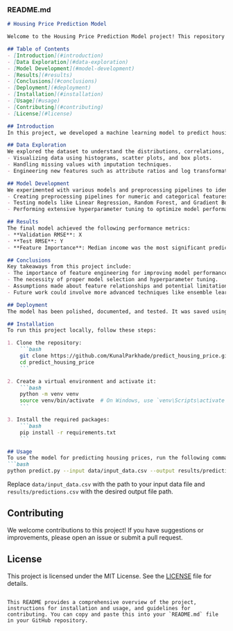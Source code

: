 ### README.md

```markdown
# Housing Price Prediction Model

Welcome to the Housing Price Prediction Model project! This repository contains the code and documentation for a machine learning model designed to predict housing prices based on various features of houses and their surrounding areas.

## Table of Contents
- [Introduction](#introduction)
- [Data Exploration](#data-exploration)
- [Model Development](#model-development)
- [Results](#results)
- [Conclusions](#conclusions)
- [Deployment](#deployment)
- [Installation](#installation)
- [Usage](#usage)
- [Contributing](#contributing)
- [License](#license)

## Introduction
In this project, we developed a machine learning model to predict housing prices using a dataset containing various features of houses and their surrounding areas. The goal was to build a robust model that can accurately estimate prices, assisting stakeholders in making informed decisions in the real estate market.

## Data Exploration
We explored the dataset to understand the distributions, correlations, and potential anomalies. Key steps included:
- Visualizing data using histograms, scatter plots, and box plots.
- Handling missing values with imputation techniques.
- Engineering new features such as attribute ratios and log transformations.

## Model Development
We experimented with various models and preprocessing pipelines to identify the best approach. This involved:
- Creating preprocessing pipelines for numeric and categorical features.
- Testing models like Linear Regression, Random Forest, and Gradient Boosting.
- Performing extensive hyperparameter tuning to optimize model performance.

## Results
The final model achieved the following performance metrics:
- **Validation RMSE**: X
- **Test RMSE**: Y
- **Feature Importance**: Median income was the most significant predictor of housing prices.

## Conclusions
Key takeaways from this project include:
- The importance of feature engineering for improving model performance.
- The necessity of proper model selection and hyperparameter tuning.
- Assumptions made about feature relationships and potential limitations.
- Future work could involve more advanced techniques like ensemble learning and deep learning.

## Deployment
The model has been polished, documented, and tested. It was saved using the `joblib` library and deployed to the production environment. Continuous monitoring and updates are planned to maintain accuracy.

## Installation
To run this project locally, follow these steps:

1. Clone the repository:
    ```bash
    git clone https://github.com/KunalParkhade/predict_housing_price.git
    cd predict_housing_price
    ```

2. Create a virtual environment and activate it:
    ```bash
    python -m venv venv
    source venv/bin/activate  # On Windows, use `venv\Scripts\activate`
    ```

3. Install the required packages:
    ```bash
    pip install -r requirements.txt
    ```

## Usage
To use the model for predicting housing prices, run the following command:
```bash
python predict.py --input data/input_data.csv --output results/predictions.csv
```

Replace `data/input_data.csv` with the path to your input data file and `results/predictions.csv` with the desired output file path.

## Contributing
We welcome contributions to this project! If you have suggestions or improvements, please open an issue or submit a pull request.

## License
This project is licensed under the MIT License. See the [LICENSE](LICENSE) file for details.
```

This README provides a comprehensive overview of the project, instructions for installation and usage, and guidelines for contributing. You can copy and paste this into your `README.md` file in your GitHub repository.
